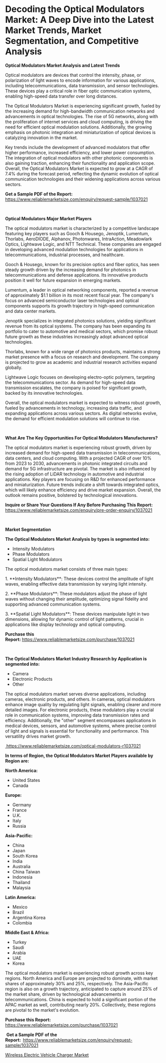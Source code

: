 <p><h1>Decoding the Optical Modulators Market: A Deep Dive into the Latest Market Trends, Market Segmentation, and Competitive Analysis</h1></p><p><strong>Optical Modulators Market Analysis and Latest Trends</strong></p>
<p><p>Optical modulators are devices that control the intensity, phase, or polarization of light waves to encode information for various applications, including telecommunications, data transmission, and sensor technologies. These devices play a critical role in fiber optic communication systems, enabling high-speed data transfer over long distances. </p><p>The Optical Modulators Market is experiencing significant growth, fueled by the increasing demand for high-bandwidth communication networks and advancements in optical technologies. The rise of 5G networks, along with the proliferation of internet services and cloud computing, is driving the need for efficient optical modulation solutions. Additionally, the growing emphasis on photonic integration and miniaturization of optical devices is catalyzing innovation in the market. </p><p>Key trends include the development of advanced modulators that offer higher performance, increased efficiency, and lower power consumption. The integration of optical modulators with other photonic components is also gaining traction, enhancing their functionality and application scope. Overall, the Optical Modulators Market is expected to grow at a CAGR of 7.4% during the forecast period, reflecting the dynamic evolution of optical communication technologies and their widening applications across various sectors.</p></p>
<p><strong>Get a Sample PDF of the Report:&nbsp;</strong> <a href="https://www.reliablemarketsize.com/enquiry/request-sample/1037021?utm_campaign=3563&utm_medium=2&utm_source=Github&utm_content=ia&utm_term=08042025&utm_id=optical-modulators">https://www.reliablemarketsize.com/enquiry/request-sample/1037021</a></p>
<p>&nbsp;</p>
<p><strong>Optical Modulators Major Market Players</strong></p>
<p><p>The optical modulators market is characterized by a competitive landscape featuring key players such as Gooch & Housego, Jenoptik, Lumentum, Thorlabs, AeroDIODE, Alphanov, Photonwares, IntraAction, Meadowlark Optics, Lightwave Logic, and NTT Technical. These companies are engaged in developing advanced modulation technologies for applications in telecommunications, industrial processes, and healthcare.</p><p>Gooch & Housego, known for its precision optics and fiber optics, has seen steady growth driven by the increasing demand for photonics in telecommunications and defense applications. Its innovative products position it well for future expansion in emerging markets.</p><p>Lumentum, a leader in optical networking components, reported a revenue of approximately $1.1 billion in its most recent fiscal year. The company's focus on advanced semiconductor laser technologies and optical components supports its growth trajectory in high-speed communication and data center markets.</p><p>Jenoptik specializes in integrated photonics solutions, yielding significant revenue from its optical systems. The company has been expanding its portfolio to cater to automotive and medical sectors, which promise robust future growth as these industries increasingly adopt advanced optical technologies.</p><p>Thorlabs, known for a wide range of photonics products, maintains a strong market presence with a focus on research and development. The company is projected to grow as academic and industrial research activities expand globally.</p><p>Lightwave Logic focuses on developing electro-optic polymers, targeting the telecommunications sector. As demand for high-speed data transmission escalates, the company is poised for significant growth, backed by its innovative technologies.</p><p>Overall, the optical modulators market is expected to witness robust growth, fueled by advancements in technology, increasing data traffic, and expanding applications across various sectors. As digital networks evolve, the demand for efficient modulation solutions will continue to rise.</p></p>
<p>&nbsp;</p>
<p><strong>What Are The Key Opportunities For Optical Modulators Manufacturers?</strong></p>
<p><p>The optical modulators market is experiencing robust growth, driven by increased demand for high-speed data transmission in telecommunications, data centers, and cloud computing. With a projected CAGR of over 10% from 2023 to 2030, advancements in photonic integrated circuits and demand for 5G infrastructure are pivotal. The market is also influenced by the rising adoption of LiDAR technology in automotive and industrial applications. Key players are focusing on R&D for enhanced performance and miniaturization. Future trends indicate a shift towards integrated optics, which will likely enhance efficiency and drive market expansion. Overall, the outlook remains positive, bolstered by technological innovations.</p></p>
<p><strong>Inquire or Share Your Questions If Any Before Purchasing This Report:</strong> <a href="https://www.reliablemarketsize.com/enquiry/pre-order-enquiry/1037021?utm_campaign=3563&utm_medium=2&utm_source=Github&utm_content=ia&utm_term=08042025&utm_id=optical-modulators">https://www.reliablemarketsize.com/enquiry/pre-order-enquiry/1037021</a></p>
<p>&nbsp;</p>
<p><strong>Market Segmentation</strong></p>
<p><strong>The Optical Modulators Market Analysis by types is segmented into:</strong></p>
<p><ul><li>Intensity Modulators</li><li>Phase Modulators</li><li>Spatial Light Modulators</li></ul></p>
<p><p>The optical modulators market consists of three main types: </p><p>1. **Intensity Modulators**: These devices control the amplitude of light waves, enabling effective data transmission by varying light intensity.</p><p>2. **Phase Modulators**: These modulators adjust the phase of light waves without changing their amplitude, optimizing signal fidelity and supporting advanced communication systems.</p><p>3. **Spatial Light Modulators**: These devices manipulate light in two dimensions, allowing for dynamic control of light patterns, crucial in applications like display technology and optical computing.</p></p>
<p><strong>Purchase this Report:&nbsp;</strong><a href="https://www.reliablemarketsize.com/purchase/1037021?utm_campaign=3563&utm_medium=2&utm_source=Github&utm_content=ia&utm_term=08042025&utm_id=optical-modulators">https://www.reliablemarketsize.com/purchase/1037021</a></p>
<p>&nbsp;</p>
<p><strong>The Optical Modulators Market Industry Research by Application is segmented into:</strong></p>
<p><ul><li>Camera</li><li>Electronic Products</li><li>Other</li></ul></p>
<p><p>The optical modulators market serves diverse applications, including cameras, electronic products, and others. In cameras, optical modulators enhance image quality by regulating light signals, enabling clearer and more detailed images. For electronic products, these modulators play a crucial role in communication systems, improving data transmission rates and efficiency. Additionally, the "other" segment encompasses applications in medical devices, sensors, and automotive systems, where precise control of light and signals is essential for functionality and performance. This versatility drives market growth.</p></p>
<p><a href="https://www.reliablemarketsize.com/optical-modulators-r1037021?utm_campaign=3563&utm_medium=2&utm_source=Github&utm_content=ia&utm_term=08042025&utm_id=optical-modulators">&nbsp;https://www.reliablemarketsize.com/optical-modulators-r1037021</a></p>
<p><strong>In terms of Region, the Optical Modulators Market Players available by Region are:</strong></p>
<p>
    <p> <strong> North America: </strong>
        <ul>
            <li>United States</li>
            <li>Canada</li>
        </ul>
        </p> 
    <p> <strong> Europe: </strong>
        <ul>
            <li>Germany</li>
            <li>France</li>
            <li>U.K.</li>
            <li>Italy</li>
            <li>Russia</li>
        </ul>
        </p> 
    <p> <strong> Asia-Pacific: </strong>
        <ul>
            <li>China</li>
            <li>Japan</li>
            <li>South Korea</li>
            <li>India</li>
            <li>Australia</li>
            <li>China Taiwan</li>
            <li>Indonesia</li>
            <li>Thailand</li>
            <li>Malaysia</li>
        </ul>
        </p> 
    <p> <strong> Latin America: </strong>
        <ul>
            <li>Mexico</li>
            <li>Brazil</li>
            <li>Argentina Korea</li>
            <li>Colombia</li>
        </ul>
        </p> 
    <p> <strong> Middle East & Africa: </strong>
        <ul>
            <li>Turkey</li>
            <li>Saudi</li>
            <li>Arabia</li>
            <li>UAE</li>
            <li>Korea</li>
        </ul>
    </p>
    </p>
<p><p>The optical modulators market is experiencing robust growth across key regions. North America and Europe are projected to dominate, with market shares of approximately 30% and 25%, respectively. The Asia-Pacific region is also on a growth trajectory, anticipated to capture around 25% of the market share, driven by technological advancements in telecommunications. China is expected to hold a significant portion of the APAC market as well, contributing nearly 20%. Collectively, these regions are pivotal to the market's evolution.</p></p>
<p><strong>Purchase this Report: </strong><a href="https://www.reliablemarketsize.com/purchase/1037021?utm_campaign=3563&utm_medium=2&utm_source=Github&utm_content=ia&utm_term=08042025&utm_id=optical-modulators">https://www.reliablemarketsize.com/purchase/1037021</a></p>
<p>&nbsp;<strong>Get a Sample PDF of the Report:&nbsp;&nbsp;</strong><a href="https://www.reliablemarketsize.com/enquiry/request-sample/1037021?utm_campaign=3563&utm_medium=2&utm_source=Github&utm_content=ia&utm_term=08042025&utm_id=optical-modulators">https://www.reliablemarketsize.com/enquiry/request-sample/1037021</a></p>
<p><strong></strong></p>
<p><p><a href="https://github.com/dayaanapis5/Market-Research-Report-List-1/blob/main/wireless-electric-vehicle-charger-market.md?utm_campaign=3563&utm_medium=2&utm_source=Github&utm_content=ia&utm_term=08042025&utm_id=optical-modulators">Wireless Electric Vehicle Charger Market</a></p></p>